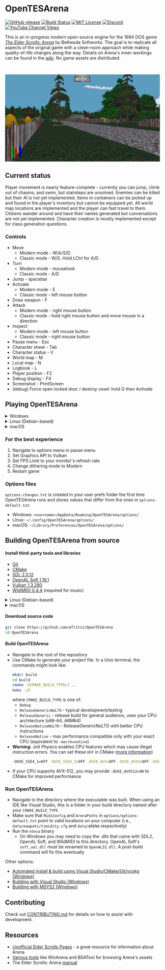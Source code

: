 # OpenTESArena

[![GitHub release](https://img.shields.io/github/release/afritz1/OpenTESArena/all.svg)](https://github.com/afritz1/OpenTESArena/releases/latest)
[![Build Status](https://github.com/afritz1/OpenTESArena/actions/workflows/cmake.yml/badge.svg?branch=main)](https://github.com/afritz1/OpenTESArena/actions)
[![MIT License](https://img.shields.io/badge/license-MIT-green)](LICENSE.txt) 
[![Discord](https://img.shields.io/discord/395739926831824908.svg?label=&logo=discord&logoColor=ffffff&color=7389D8&labelColor=6A7EC2)](https://discord.gg/DgHe2jG)
[![YouTube Channel Views](https://img.shields.io/youtube/channel/views/UCJpmkgtHRIxR7aOpi909GKw)](https://www.youtube.com/channel/UCJpmkgtHRIxR7aOpi909GKw)

This is an in-progress modern open-source engine for the 1994 DOS game [*The Elder Scrolls: Arena*](https://en.wikipedia.org/wiki/The_Elder_Scrolls:_Arena) by Bethesda Softworks. The goal is to replicate all aspects of the original game with a clean-room approach while making quality-of-life changes along the way. Details on Arena's inner-workings can be found in the [wiki](https://github.com/afritz1/OpenTESArena/wiki). No game assets are distributed.

<br/>

![Preview](Preview.PNG)
<br/>

## Current status

Player movement is nearly feature-complete - currently you can jump, climb out of chasms, and swim, but stairsteps are unsolved. Enemies can be killed but their AI is not yet implemented. Items in containers can be picked up and found in the player's inventory but cannot be equipped yet. All world map locations are implemented and the player can fast travel to them. Citizens wander around and have their names generated but conversations are not yet implemented. Character creation is mostly implemented except for class generation questions.

### Controls
- Move
  - Modern mode - W/A/S/D
  - Classic mode - W/S. Hold LCtrl for A/D
- Turn
  - Modern mode - mouselook
  - Classic mode - A/D
- Jump - spacebar
- Activate
  - Modern mode - E
  - Classic mode - left mouse button
- Draw weapon - F
- Attack
  - Modern mode - right mouse button
  - Classic mode - hold right mouse button and move mouse in a direction
- Inspect
  - Modern mode - left mouse button
  - Classic mode - right mouse button
- Pause menu - Esc
- Character sheet - Tab
- Character status - V
- World map - M
- Local map - N
- Logbook - L
- Player position - F2
- Debug display - F4
- Screenshot - PrintScreen
- (debug) Force open locked door / destroy voxel: hold G then Activate

## Playing OpenTESArena

<details>
<summary>Windows</summary>

#### Download [*The Elder Scrolls: Arena* on Steam](https://store.steampowered.com/app/1812290/The_Elder_Scrolls_Arena/)
- Alternate downloads: [GOG](https://www.gog.com/en/game/the_elder_scrolls_arena), [Bethesda website](https://cdnstatic.bethsoft.com/elderscrolls.com/assets/files/tes/extras/Arena106Setup.zip)

#### Download OpenTESArena
1. [Get latest Windows build](https://github.com/afritz1/OpenTESArena/releases)
1. Extract the `.zip`

#### Copy game assets path (skip if Steam library is default `C:\Program Files (x86)\Steam\steamapps\common\`)
1. In your Steam library, right-click *The Elder Scrolls: Arena* then select Manage -> Browse local files
1. Open `ARENA` folder then highlight the current directory path and copy with Ctrl+C
1. Back in the OpenTESArena release folder, open `options/options-default.txt` and paste the game directory after `ArenaPaths=`
   - Example: `ArenaPaths=C:\Program Files (x86)\Steam\steamapps\common\The Elder Scrolls Arena\ARENA`

#### Music (optional)
1. Download [eawpats](https://github.com/afritz1/OpenTESArena/releases/download/opentesarena-0.1.0/eawpats.zip)
1. Extract the `.zip`
1. Copy the extracted `eawpats` folder inside the OpenTESArena `data` folder
   - If you'd like a different sound patches library like OPL3, edit the value of `MidiConfig` in `options/options-default.txt` so it points to the MIDI `.cfg` file for that library
  
#### Run `otesa.exe`

#### Common issues
- Sudden exit on startup / Missing MSVCP141.dll error
  - Download and run latest Visual C++ Redistributable with "X64" Architecture [vc_redist.x64.exe](https://learn.microsoft.com/en-us/cpp/windows/latest-supported-vc-redist#latest-microsoft-visual-c-redistributable-version)
- No sound, `alcOpenDevice()` warnings
  - Download [OpenAL 1.1 Windows Installer (zip)](https://www.openal.org/downloads/) and run `oalinst.exe`

</details>

<details>
<summary>Linux (Debian-based)</summary>

#### Download packages
```bash
sudo apt-get install wget unzip rar
```

#### Download *The Elder Scrolls: Arena* from Bethesda website
```bash
wget https://cdnstatic.bethsoft.com/elderscrolls.com/assets/files/tes/extras/Arena106Setup.zip
```

#### Download OpenTESArena
Replace `<version>` with the latest build number (`#.##.#`) and `<arch>` with an architecture (`x86-64`, `rpi4`) available on the [Releases](https://github.com/afritz1/OpenTESArena/releases) page.
```bash
wget https://github.com/afritz1/OpenTESArena/releases/download/opentesarena-<version>/opentesarena-<version>-linux_<arch>.tar.gz
tar xvzf opentesarena-<version>-linux_<arch>.tar.gz
```

#### Extract game assets
```bash
cd opentesarena-<version>-linux_<arch>/data
unzip ../../Arena106Setup.zip
rar x Arena106.exe
```

#### Music (optional)
1. Download [eawpats](https://github.com/afritz1/OpenTESArena/releases/download/opentesarena-0.1.0/eawpats.tar.gz)
1. Extract the `.tar.gz`
1. Copy the extracted `eawpats` folder inside the OpenTESArena `data` folder
   - If you'd like a different sound patches library like OPL3, edit the value of `MidiConfig` in `options/options-default.txt` so it points to the MIDI `.cfg` file for that library

#### Run OpenTESArena
```bash
cd ..
./run.sh
```

#### Common issues
- Vulkan renderer crash on startup
  - You might be missing Vulkan drivers: `sudo apt-get install mesa-vulkan-drivers`

</details>

<details>
<summary>macOS</summary>

#### Download *The Elder Scrolls: Arena*
1. Get the full game from the [Bethesda website](https://cdnstatic.bethsoft.com/elderscrolls.com/assets/files/tes/extras/Arena106Setup.zip)
1. Extract `Arena106Setup.zip`
1. `Arena106.exe` is a self-extracting RAR file. Use a tool such as [The Unarchiver](https://theunarchiver.com) to extract it into a folder of data files

#### Install OpenTESArena
1. Download the latest [macOS build](https://github.com/afritz1/OpenTESArena/releases)
1. Open the `.dmg` and copy `otesa.app` to the `Applications` folder or another location you prefer
1. Right-click on the .app and choose "Show Package Contents"
1. Navigate to `Contents/Resources/data` and copy in the files for Arena that you extracted earlier

#### Music (optional)
1. Download [eawpats](https://github.com/afritz1/OpenTESArena/releases/download/opentesarena-0.1.0/eawpats.tar.gz)
1. Extract the `.tar.gz`
1. Copy the extracted `eawpats` folder inside the same `Contents/Resources/data` folder in `otesa.app`
   - If you'd like a different sound patches library like OPL3, edit the value of `MidiConfig` in `options/options-default.txt` so it points to the MIDI `.cfg` file for that library

#### Run OpenTESArena
1. Return to the `Applications` folder or wherever you have the app installed and open `otesa.app`. If you have Gatekeeper turned on (the default for macOS), you will need to do the following:
   1. Right-click on the app and choose "Open"
   1. In the warning that appears saying that it is from an unidentified developer, choose "Open"
   1. The app will start. In the future, you can just double-click on the app without having to go through these steps

</details>

### For the best experience
1. Navigate to options menu in pause menu
2. Set Graphics API to Vulkan
3. Set FPS Limit to your monitor's refresh rate
4. Change dithering mode to Modern
5. Restart game

### Options files
`options-changes.txt` is created in your user prefs folder the first time OpenTESArena runs and stores values that differ from the ones in `options-default.txt`.
- Windows: `<username>/AppData/Roaming/OpenTESArena/options/`
- Linux: `~/.config/OpenTESArena/options/`
- macOS: `~/Library/Preferences/OpenTESArena/options/`

## Building OpenTESArena from source

#### Install third-party tools and libraries
- [Git](https://git-scm.com/downloads)
- [CMake](https://cmake.org/download/)
- [SDL 2.0.12](https://github.com/libsdl-org/SDL/releases)
- [OpenAL Soft 1.19.1](https://openal-soft.org/#download)
- [Vulkan 1.3.280](https://vulkan.lunarg.com/)
- [WildMIDI 0.4.4](https://github.com/Mindwerks/wildmidi/releases) (required for music)

<details>
<summary>Linux (Debian-based)</summary>

```bash
sudo apt-get install git g++ cmake libsdl2-dev libopenal-dev libvulkan-dev libwildmidi-dev
```

</details>

<details>
<summary>macOS</summary>

#### MoltenVK
The [Vulkan SDK](https://vulkan.lunarg.com/) from the LunarG website provides MoltenVK which is necessary for running Vulkan on macOS. Make sure to select `System Global Installation` in the SDK installer. If you try running without MoltenVK, you may get a VK_KHR_surface error on startup.

</details>

#### Download source code
```bash
git clone https://github.com/afritz1/OpenTESArena
cd OpenTESArena
```

#### Build OpenTESArena
- Navigate to the root of the repository
- Use CMake to generate your project file. In a Unix terminal, the commands might look like:
    ```bash
    mkdir build
    cd build
    cmake -DCMAKE_BUILD_TYPE=? ..
    make -j8
    ```
    where `CMAKE_BUILD_TYPE` is one of:
  - `Debug`
  - `ReleaseGenericNoLTO` - typical development/testing
  - `ReleaseGeneric` - release build for general audience, uses your CPU architecture (x86-64, ARM64)
  - `ReleaseNativeNoLTO` - ReleaseGenericNoLTO with better CPU instructions
  - `ReleaseNative` - max performance compatible only with your exact CPU (equivalent to `-march=native`)
- **Warning**: Jolt Physics enables CPU features which may cause illegal instruction errors. You can set these `OFF` in CMake ([more information](https://github.com/jrouwe/JoltPhysics/blob/20eedf47c4bf064e740c9de2f638a8c1d57ce2ed/Build/README.md#illegal-instruction-error))
    ```bash
    -DUSE_SSE4_1=OFF -DUSE_SSE4_2=OFF -DUSE_AVX=OFF -DUSE_AVX2=OFF -DUSE_AVX512=OFF -DUSE_LZCNT=OFF -DUSE_TZCNT=OFF -DUSE_F16C=OFF -DUSE_FMADD=OFF
    ```
- If your CPU supports AVX-512, you may provide `-DUSE_AVX512=ON` to CMake for improved performance

### Run OpenTESArena
- Navigate to the directory where the executable was built. When using an IDE like Visual Studio, this is a folder in your build directory named after your `CMAKE_BUILD_TYPE`
- Make sure that `MidiConfig` and `ArenaPaths` in `options/options-default.txt` point to valid locations on your computer (i.e., `data/eawpats/timidity.cfg` and `data/ARENA` respectively)
- Run the `otesa` binary
  - On Windows you may need to copy the .dlls that came with SDL2, OpenAL Soft, and WildMIDI to this directory. OpenAL Soft's `soft_oal.dll` must be renamed to `OpenAL32.dll`. A post-build command will fix this eventually

Other options:
- [Automated install & build using Visual Studio/CMake/Git/vcpkg (Windows)](windows/setup_OpenTESArena.bat)
- [Building with Visual Studio (Windows)](docs/setup_windows.md)
- [Building with MSYS2 (Windows)](docs/setup_windows_msys2.md)

## Contributing
Check out [CONTRIBUTING.md](CONTRIBUTING.md) for details on how to assist with development.

## Resources
- [Unofficial Elder Scrolls Pages](https://en.uesp.net/wiki/Arena:Arena) - a great resource for information about Arena
- [Various tools](https://en.uesp.net/wiki/Arena:Files#Misc_Utilities) like WinArena and BSATool for browsing Arena's assets
- The Elder Scrolls: Arena [manual](https://en.uesp.net/wiki/Arena:Files#Official_Patches_and_Utilities)


